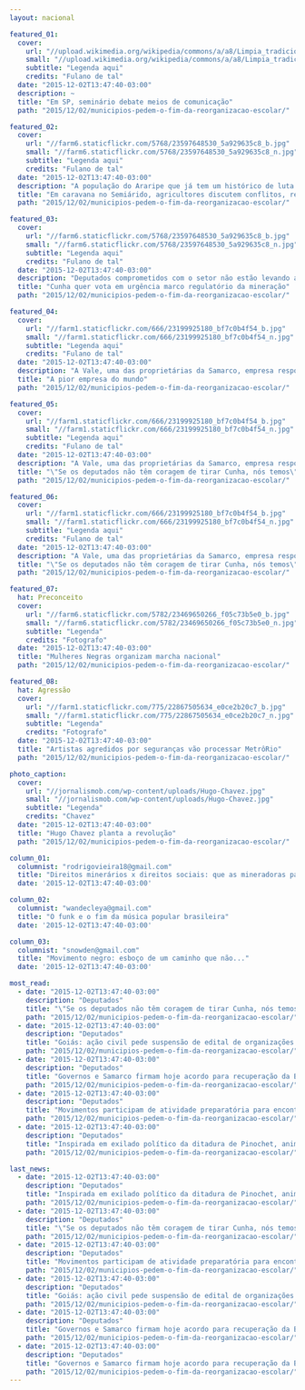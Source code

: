 ```yaml
---
layout: nacional

featured_01:
  cover:
    url: "//upload.wikimedia.org/wikipedia/commons/a/a8/Limpia_tradicional_cereal.jpg"
    small: "//upload.wikimedia.org/wikipedia/commons/a/a8/Limpia_tradicional_cereal.jpg"
    subtitle: "Legenda aqui"
    credits: "Fulano de tal"
  date: "2015-12-02T13:47:40-03:00"
  description: ~
  title: "Em SP, seminário debate meios de comunicação"
  path: "2015/12/02/municipios-pedem-o-fim-da-reorganizacao-escolar/"

featured_02:
  cover:
    url: "//farm6.staticflickr.com/5768/23597648530_5a929635c8_b.jpg"
    small: "//farm6.staticflickr.com/5768/23597648530_5a929635c8_n.jpg"
    subtitle: "Legenda aqui"
    credits: "Fulano de tal"
  date: "2015-12-02T13:47:40-03:00"
  description: "A população do Araripe que já tem um histórico de luta desde a época das Ligas Camponesas hoje convive com a necessidade"
  title: "Em caravana no Semiárido, agricultores discutem conflitos, resistência e agroecologia"
  path: "2015/12/02/municipios-pedem-o-fim-da-reorganizacao-escolar/"

featured_03:
  cover:
    url: "//farm6.staticflickr.com/5768/23597648530_5a929635c8_b.jpg"
    small: "//farm6.staticflickr.com/5768/23597648530_5a929635c8_n.jpg"
    subtitle: "Legenda aqui"
    credits: "Fulano de tal"
  date: "2015-12-02T13:47:40-03:00"
  description: "Deputados comprometidos com o setor não estão levando a sério"
  title: "Cunha quer vota em urgência marco regulatório da mineração"
  path: "2015/12/02/municipios-pedem-o-fim-da-reorganizacao-escolar/"

featured_04:
  cover:
    url: "//farm1.staticflickr.com/666/23199925180_bf7c0b4f54_b.jpg"
    small: "//farm1.staticflickr.com/666/23199925180_bf7c0b4f54_n.jpg"
    subtitle: "Legenda aqui"
    credits: "Fulano de tal"
  date: "2015-12-02T13:47:40-03:00"
  description: "A Vale, uma das proprietárias da Samarco, empresa responsável pelas barragens que se romperam em Mariana (MG). Lorem Ipsun Lorem Ipsun Lorem Ipsun Lorem Ipsun Lorem Ipsun"
  title: "A pior empresa do mundo"
  path: "2015/12/02/municipios-pedem-o-fim-da-reorganizacao-escolar/"

featured_05:
  cover:
    url: "//farm1.staticflickr.com/666/23199925180_bf7c0b4f54_b.jpg"
    small: "//farm1.staticflickr.com/666/23199925180_bf7c0b4f54_n.jpg"
    subtitle: "Legenda aqui"
    credits: "Fulano de tal"
  date: "2015-12-02T13:47:40-03:00"
  description: "A Vale, uma das proprietárias da Samarco, empresa responsável pelas barragens que se romperam em Mariana (MG). Lorem Ipsun Lorem Ipsun Lorem Ipsun Lorem Ipsun Lorem Ipsun"
  title: "\"Se os deputados não têm coragem de tirar Cunha, nós temos\", diz jovem em protesto"
  path: "2015/12/02/municipios-pedem-o-fim-da-reorganizacao-escolar/"

featured_06:
  cover:
    url: "//farm1.staticflickr.com/666/23199925180_bf7c0b4f54_b.jpg"
    small: "//farm1.staticflickr.com/666/23199925180_bf7c0b4f54_n.jpg"
    subtitle: "Legenda aqui"
    credits: "Fulano de tal"
  date: "2015-12-02T13:47:40-03:00"
  description: "A Vale, uma das proprietárias da Samarco, empresa responsável pelas barragens que se romperam em Mariana (MG). Lorem Ipsun Lorem Ipsun Lorem Ipsun Lorem Ipsun Lorem Ipsun"
  title: "\"Se os deputados não têm coragem de tirar Cunha, nós temos\", diz jovem em protesto"
  path: "2015/12/02/municipios-pedem-o-fim-da-reorganizacao-escolar/"

featured_07:
  hat: Preconceito
  cover:
    url: "//farm6.staticflickr.com/5782/23469650266_f05c73b5e0_b.jpg"
    small: "//farm6.staticflickr.com/5782/23469650266_f05c73b5e0_n.jpg"
    subtitle: "Legenda"
    credits: "Fotografo"
  date: "2015-12-02T13:47:40-03:00"
  title: "Mulheres Negras organizam marcha nacional"
  path: "2015/12/02/municipios-pedem-o-fim-da-reorganizacao-escolar/"

featured_08:
  hat: Agressão
  cover:
    url: "//farm1.staticflickr.com/775/22867505634_e0ce2b20c7_b.jpg"
    small: "//farm1.staticflickr.com/775/22867505634_e0ce2b20c7_n.jpg"
    subtitle: "Legenda"
    credits: "Fotografo"
  date: "2015-12-02T13:47:40-03:00"
  title: "Artistas agredidos por seguranças vão processar MetrôRio"
  path: "2015/12/02/municipios-pedem-o-fim-da-reorganizacao-escolar/"

photo_caption:
  cover:
    url: "//jornalismob.com/wp-content/uploads/Hugo-Chavez.jpg"
    small: "//jornalismob.com/wp-content/uploads/Hugo-Chavez.jpg"
    subtitle: "Legenda"
    credits: "Chavez"
  date: "2015-12-02T13:47:40-03:00"
  title: "Hugo Chavez planta a revolução"
  path: "2015/12/02/municipios-pedem-o-fim-da-reorganizacao-escolar/"

column_01:
  columnist: "rodrigovieira18@gmail.com"
  title: "Direitos minerários x direitos sociais: que as mineradoras paguem o justo"
  date: '2015-12-02T13:47:40-03:00'

column_02:    
  columnist: "wandecleya@gmail.com"
  title: "O funk e o fim da música popular brasileira"
  date: '2015-12-02T13:47:40-03:00'

column_03:
  columnist: "snowden@gmail.com"
  title: "Movimento negro: esboço de um caminho que não..."
  date: '2015-12-02T13:47:40-03:00'

most_read:
  - date: "2015-12-02T13:47:40-03:00"
    description: "Deputados"
    title: "\"Se os deputados não têm coragem de tirar Cunha, nós temos\", diz jovem em protesto"
    path: "2015/12/02/municipios-pedem-o-fim-da-reorganizacao-escolar/"
  - date: "2015-12-02T13:47:40-03:00"
    description: "Deputados"
    title: "Goiás: ação civil pede suspensão de edital de organizações sociais na educação"
    path: "2015/12/02/municipios-pedem-o-fim-da-reorganizacao-escolar/"
  - date: "2015-12-02T13:47:40-03:00"
    description: "Deputados"
    title: "Governos e Samarco firmam hoje acordo para recuperação da Bacia do Rio Doce"
    path: "2015/12/02/municipios-pedem-o-fim-da-reorganizacao-escolar/"
  - date: "2015-12-02T13:47:40-03:00"
    description: "Deputados"
    title: "Movimentos participam de atividade preparatória para encontro da ONU sobre cidades"
    path: "2015/12/02/municipios-pedem-o-fim-da-reorganizacao-escolar/"
  - date: "2015-12-02T13:47:40-03:00"
    description: "Deputados"
    title: "Inspirada em exilado político da ditadura de Pinochet, animação dá primeiro Oscar a Chile"
    path: "2015/12/02/municipios-pedem-o-fim-da-reorganizacao-escolar/"

last_news:
  - date: "2015-12-02T13:47:40-03:00"
    description: "Deputados"
    title: "Inspirada em exilado político da ditadura de Pinochet, animação dá primeiro Oscar a Chile"
    path: "2015/12/02/municipios-pedem-o-fim-da-reorganizacao-escolar/"
  - date: "2015-12-02T13:47:40-03:00"
    description: "Deputados"
    title: "\"Se os deputados não têm coragem de tirar Cunha, nós temos\", diz jovem em protesto"
    path: "2015/12/02/municipios-pedem-o-fim-da-reorganizacao-escolar/"
  - date: "2015-12-02T13:47:40-03:00"
    description: "Deputados"
    title: "Movimentos participam de atividade preparatória para encontro da ONU sobre cidades"
    path: "2015/12/02/municipios-pedem-o-fim-da-reorganizacao-escolar/"
  - date: "2015-12-02T13:47:40-03:00"
    description: "Deputados"
    title: "Goiás: ação civil pede suspensão de edital de organizações sociais na educação"
    path: "2015/12/02/municipios-pedem-o-fim-da-reorganizacao-escolar/"
  - date: "2015-12-02T13:47:40-03:00"
    description: "Deputados"
    title: "Governos e Samarco firmam hoje acordo para recuperação da Bacia do Rio Doce"
    path: "2015/12/02/municipios-pedem-o-fim-da-reorganizacao-escolar/"
  - date: "2015-12-02T13:47:40-03:00"
    description: "Deputados"
    title: "Governos e Samarco firmam hoje acordo para recuperação da Bacia do Rio Doce"
    path: "2015/12/02/municipios-pedem-o-fim-da-reorganizacao-escolar/"
---
```

